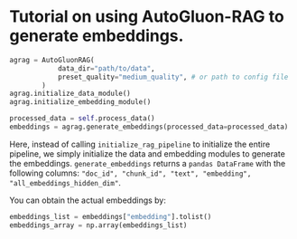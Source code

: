 # Tutorial on using AutoGluon-RAG to generate embeddings.

```python
agrag = AutoGluonRAG(
            data_dir="path/to/data", 
            preset_quality="medium_quality", # or path to config file
        )
agrag.initialize_data_module() 
agrag.initialize_embedding_module() 

processed_data = self.process_data()
embeddings = agrag.generate_embeddings(processed_data=processed_data)
```

Here, instead of calling `initialize_rag_pipeline` to initialize the entire pipeline, we simply initialize the data and embedding modules to generate the embeddings.
`generate_embeddings` returns a `pandas DataFrame` with the following columns: `"doc_id", "chunk_id", "text", "embedding", "all_embeddings_hidden_dim"`.

You can obtain the actual embeddings by:

```python
embeddings_list = embeddings["embedding"].tolist()
embeddings_array = np.array(embeddings_list)
```
